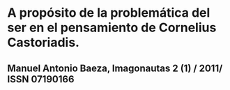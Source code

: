 # A propósito de la problemática del ser en el pensamiento de Cornelius Castoriadis.  

## Manuel Antonio Baeza, Imagonautas 2 (1) / 2011/ ISSN 07190166
